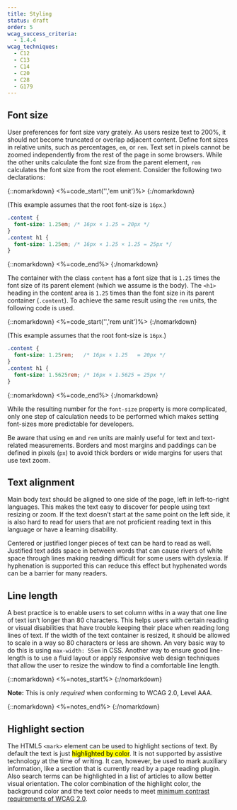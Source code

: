 ```yaml
---
title: Styling
status: draft
order: 5
wcag_success_criteria:
  - 1.4.4
wcag_techniques:
  - C12
  - C13
  - C14
  - C20
  - C28
  - G179
---
```


## Font size

User preferences for font size vary grately. As users resize text to 200%, it should not become truncated or overlap adjacent content. Define font sizes in relative units, such as percentages, `em`, or `rem`. Text set in pixels  cannot be zoomed independently from the rest of the page in some browsers. While the other units calculate the font size from the parent element, `rem` calculates the font size from the root element. Consider the following two declarations:

{::nomarkdown}
<%=code_start('','em unit')%>
{:/nomarkdown}

(This example assumes that the root font-size is `16px`.)

~~~css
.content {
  font-size: 1.25em; /* 16px × 1.25 = 20px */
}
.content h1 {
  font-size: 1.25em; /* 16px × 1.25 × 1.25 = 25px */
}
~~~

{::nomarkdown}
<%=code_end%>
{:/nomarkdown}

The container with the class `content` has a font size that is `1.25` times the font size of its parent element (which we assume is the body). The `<h1>` heading in the content area is `1.25` times than the font size in its parent container (`.content`). To achieve the same result using the `rem` units, the following code is used.

{::nomarkdown}
<%=code_start('','rem unit')%>
{:/nomarkdown}

(This example assumes that the root font-size is `16px`.)

~~~css
.content {
  font-size: 1.25rem;   /* 16px × 1.25   = 20px */
}
.content h1 {
  font-size: 1.5625rem; /* 16px × 1.5625 = 25px */
}
~~~

{::nomarkdown}
<%=code_end%>
{:/nomarkdown}

While the resulting number for the `font-size` property is more complicated, only one step of calculation needs to be performed which makes setting font-sizes more predictable for developers.

Be aware that using `em` and `rem` units are mainly useful for text and text-related measurements. Borders and most margins and paddings can be defined in pixels (`px`) to avoid thick borders or wide margins for users that use text zoom.

## Text alignment

Main body text should be aligned to one side of the page, left in left-to-right languages. This makes the text easy to discover for people using text resizing or zoom. If the text doesn’t start at the same point on the left side, it is also hard to read for users that are not proficient reading text in this language or have a learning disability.

Centered or justified longer pieces of text can be hard to read as well. Justified text adds space in between words that can cause rivers of white space through lines making reading difficult for some users with dyslexia. If hyphenation is supported this can reduce this effect but hyphenated words can be a barrier for many readers.

## Line length

A best practice is to enable users to set column withs in a way that one line of text isn’t longer than 80 characters. This helps users with certain reading or visual disabilities that have trouble keeping their place when reading long lines of text. If the width of the text container is resized, it should be allowed to scale in a way so 80 characters or less are shown. An very basic way to do this is using `max-width: 55em` in CSS. Another way to ensure good line-length is to use a fluid layout or apply responsive web design techniques that allow the user to resize the window to find a comfortable line length.

{::nomarkdown}
<%=notes_start%>
{:/nomarkdown}

**Note:** This is only _required_ when conforming to WCAG 2.0, Level AAA.

{::nomarkdown}
<%=notes_end%>
{:/nomarkdown}

## Highlight section

The HTML5 `<mark>` element can be used to highlight sections of text. By default the text is just <mark>highlighted by color</mark>. It is not supported by assistive technology at the time of writing. It can, however, be used to mark auxiliary information, like a section that is currently read by a page reading plugin. Also search terms can be highlighted in a list of articles to allow better visual orientation. The color combination of the highlight color, the background color and the text color needs to meet <a href="/WAI/WCAG20/quickref/#qr-visual-audio-contrast-contrast">minimum contrast requirements of WCAG 2.0</a>.